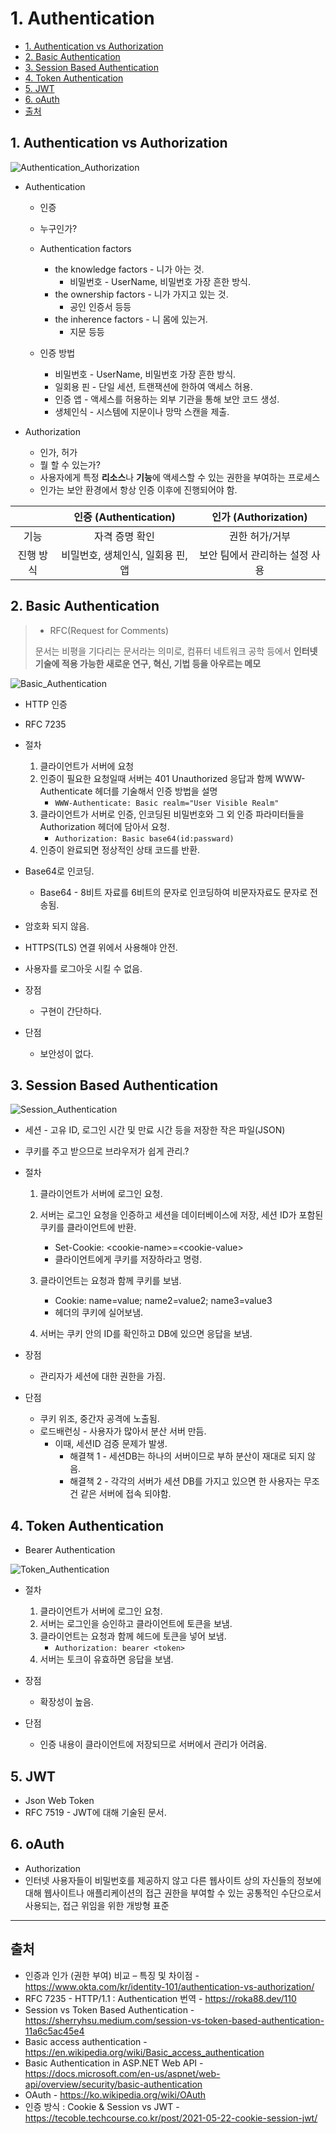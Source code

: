 # 1. Authentication

- [1. Authentication vs Authorization](#1-authentication-vs-authorization)
- [2. Basic Authentication](#2-basic-authentication)
- [3. Session Based Authentication](#3-session-based-authentication)
- [4. Token Authentication](#4-token-authentication)
- [5. JWT](#5-jwt)
- [6. oAuth](#6-oauth)
- [출처](#출처)

## 1. Authentication vs Authorization

![Authentication_Authorization](images/06%20Authentication_Authentication_Authorization.png)

- Authentication

  - 인증
  - 누구인가?
  - Authentication factors

    - the knowledge factors - 니가 아는 것.
      - 비밀번호 - UserName, 비밀번호 가장 흔한 방식.
    - the ownership factors - 니가 가지고 있는 것.
      - 공인 인증서 등등
    - the inherence factors - 니 몸에 있는거.
      - 지문 등등

  - 인증 방법
    - 비밀번호 - UserName, 비밀번호 가장 흔한 방식.
    - 일회용 핀 - 단일 세션, 트랜잭션에 한하여 액세스 허용.
    - 인증 앱 - 액세스를 허용하는 외부 기관을 통해 보안 코드 생성.
    - 생체인식 - 시스템에 지문이나 망막 스캔을 제출.

- Authorization

  - 인가, 허가
  - 뭘 할 수 있는가?
  - 사용자에게 특정 **리소스**나 **기능**에 액세스할 수 있는 권한을 부여하는 프로세스
  - 인가는 보안 환경에서 항상 인증 이후에 진행되어야 함.

|           |       인증 (Authentication)       |      인가 (Authorization)      |
| :-------: | :-------------------------------: | :----------------------------: |
|   기능    |          자격 증명 확인           |         권한 허가/거부         |
| 진행 방식 | 비밀번호, 생체인식, 일회용 핀, 앱 | 보안 팀에서 관리하는 설정 사용 |

## 2. Basic Authentication

> - RFC(Request for Comments)
>
> 문서는 비평을 기다리는 문서라는 의미로, 컴퓨터 네트워크 공학 등에서 **인터넷 기술에 적용 가능한 새로운 연구, 혁신, 기법 등을 아우르는 메모**

![Basic_Authentication](images/06%20Authentication_Basic_Authentication.png)

- HTTP 인증
- RFC 7235

- 절차

  1. 클라이언트가 서버에 요청
  2. 인증이 필요한 요청일때 서버는 401 Unauthorized 응답과 함께 WWW-Authenticate 헤더를 기술해서 인증 방법을 설명
     - `WWW-Authenticate: Basic realm="User Visible Realm"`
  3. 클라이언트가 서버로 인증, 인코딩된 비밀번호와 그 외 인증 파라미터들을 Authorization 헤더에 담아서 요청.
     - `Authorization: Basic base64(id:passward)`
  4. 인증이 완료되면 정상적인 상태 코드를 반환.

- Base64로 인코딩.
  - Base64 - 8비트 자료를 6비트의 문자로 인코딩하여 비문자자료도 문자로 전송됨.
- 암호화 되지 않음.
- HTTPS(TLS) 연결 위에서 사용해야 안전.
- 사용자를 로그아웃 시킬 수 없음.

- 장점
  - 구현이 간단하다.
- 단점
  - 보안성이 없다.

## 3. Session Based Authentication

![Session_Authentication](images/01%20Authentication_Session_Authentication.png)

- 세션 - 고유 ID, 로그인 시간 및 만료 시간 등을 저장한 작은 파일(JSON)
- 쿠키를 주고 받으므로 브라우저가 쉽게 관리.?

- 절차

  1. 클라이언트가 서버에 로그인 요청.
  2. 서버는 로그인 요청을 인증하고 세션을 데이터베이스에 저장, 세션 ID가 포함된 쿠키를 클라이언트에 반환.

     - Set-Cookie: \<cookie-name\>=\<cookie-value\>
     - 클라이언트에게 쿠키를 저장하라고 명령.

  3. 클라이언트는 요청과 함께 쿠키를 보냄.

     - Cookie: name=value; name2=value2; name3=value3
     - 헤더의 쿠키에 실어보냄.

  4. 서버는 쿠키 안의 ID를 확인하고 DB에 있으면 응답을 보냄.

- 장점
  - 관리자가 세션에 대한 권한을 가짐.
- 단점
  - 쿠키 위조, 중간자 공격에 노출됨.
  - 로드배런싱 - 사용자가 많아서 분산 서버 만듬.
    - 이때, 세션ID 검증 문제가 발생.
      - 해결책 1 - 세션DB는 하나의 서버이므로 부하 분산이 재대로 되지 않음.
      - 해결책 2 - 각각의 서버가 세션 DB를 가지고 있으면 한 사용자는 무조건 같은 서버에 접속 되야함.

## 4. Token Authentication

- Bearer Authentication

![Token_Authentication](images/01%20Authentication_Token_Authentication.png)

- 절차

  1. 클라이언트가 서버에 로그인 요청.
  2. 서버는 로그인을 승인하고 클라이언트에 토큰을 보냄.
  3. 클라이언트는 요청과 함께 헤드에 토큰을 넣어 보냄.
     - `Authorization: bearer <token>`
  4. 서버는 토크이 유효하면 응답을 보냄.

- 장점
  - 확장성이 높음.
- 단점
  - 인증 내용이 클라이언트에 저장되므로 서버에서 관리가 어려움.

## 5. JWT

- Json Web Token
- RFC 7519 - JWT에 대해 기술된 문서.

## 6. oAuth

- Authorization
- 인터넷 사용자들이 비밀번호를 제공하지 않고 다른 웹사이트 상의 자신들의 정보에 대해 웹사이트나 애플리케이션의 접근 권한을 부여할 수 있는 공통적인 수단으로서 사용되는, 접근 위임을 위한 개방형 표준

---

## 출처

- 인증과 인가 (권한 부여) 비교 – 특징 및 차이점 - <https://www.okta.com/kr/identity-101/authentication-vs-authorization/>
- RFC 7235 - HTTP/1.1 : Authentication 번역 - <https://roka88.dev/110>
- Session vs Token Based Authentication - <https://sherryhsu.medium.com/session-vs-token-based-authentication-11a6c5ac45e4>
- Basic access authentication - <https://en.wikipedia.org/wiki/Basic_access_authentication>
- Basic Authentication in ASP.NET Web API - <https://docs.microsoft.com/en-us/aspnet/web-api/overview/security/basic-authentication>
- OAuth - <https://ko.wikipedia.org/wiki/OAuth>
- 인증 방식 : Cookie & Session vs JWT - <https://tecoble.techcourse.co.kr/post/2021-05-22-cookie-session-jwt/>
